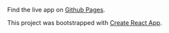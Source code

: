 Find the live app on [Github Pages](https://kuehnert.github.io/DominoBacktracking/).

This project was bootstrapped with [Create React App](https://github.com/facebook/create-react-app).
